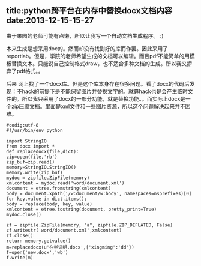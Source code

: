 title:python跨平台在内存中替换docx文档内容
date:2013-12-15-15-27
---
由于果园的老师可能有点懒，所以让我写一个自动文档生成程序。 :) 

本来生成是想采用doc的。然而却没有找到好的库而作罢。因此采用了reportlab。但是，学院的老师希望生成的文档可以编辑。而且pdf不能简单的用模板替换文本。只能说自己控制格式draw，也不适合多种文档的生成。所以我又摒弃了pdf格式。。

后来 网上找了一个docx库。但是这个库本身存在很多问题。看了docx的代码后发现：不hack的前提下是不能保留图片并替换文字的。就算hack也是会产生临时文件的。所以我只采用了docx的一部分功能，就是替换功能。。而实际上docx是一个zip压缩文档。里面是xml文件和一些图片资源，所以这个问题解决起来并不困难。

```
#codig:utf-8
#!/usr/bin/env python

import StringIO
from docx import *
def replacedocx(file,dict):
zip=open(file,'rb')
zip_buf=zip.read()
memory=StringIO.StringIO()
memory.write(zip_buf)
mydoc = zipfile.ZipFile(memory)
xmlcontent = mydoc.read('word/document.xml')
document = etree.fromstring(xmlcontent)
body = document.xpath('/w:document/w:body', namespaces=nsprefixes)[0]
for key,value in dict.items():
body = replace(body, key, value)
xmlcontent = etree.tostring(document, pretty_print=True)
mydoc.close()

zf = zipfile.ZipFile(memory, "a", zipfile.ZIP_DEFLATED, False)
zf.writestr('word/document.xml',xmlcontent)
zf.close()
return memory.getvalue()
m=replacedocx(u'在学证明.docx',{'xingming':'dd'})
f=open('new.docx','wb')
f.write(m)
```